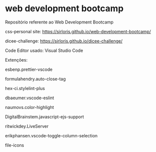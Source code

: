 # web development bootcamp
Repositório referente ao Web Development Bootcamp

css-personal site: https://sirloris.github.io/web-development-bootcamp/

dicee-challenge: https://sirloris.github.io/dicee-challenge/

Code Editor usado: 
Visual Studio Code

Extenções:

esbenp.prettier-vscode

formulahendry.auto-close-tag

hex-ci.stylelint-plus

dbaeumer.vscode-eslint

naumovs.color-highlight

DigitalBrainstem.javascript-ejs-support 

ritwickdey.LiveServer

erikphansen.vscode-toggle-column-selection

file-icons

